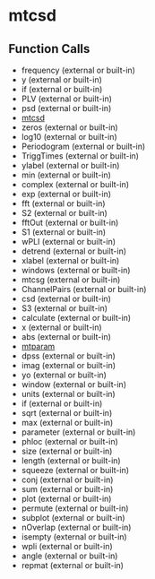 # mtcsd

## Function Calls
- frequency  (external or built-in)
- y (external or built-in)
- if (external or built-in)
- PLV  (external or built-in)
- psd  (external or built-in)
- [mtcsd](mtcsd.md)
- zeros (external or built-in)
- log10 (external or built-in)
- Periodogram (external or built-in)
- TriggTimes (external or built-in)
- ylabel (external or built-in)
- min (external or built-in)
- complex (external or built-in)
- exp (external or built-in)
- fft (external or built-in)
- S2 (external or built-in)
- fftOut (external or built-in)
- S1 (external or built-in)
- wPLI  (external or built-in)
- detrend (external or built-in)
- xlabel (external or built-in)
- windows  (external or built-in)
- mtcsg (external or built-in)
- ChannelPairs (external or built-in)
- csd  (external or built-in)
- S3 (external or built-in)
- calculate  (external or built-in)
- x (external or built-in)
- abs (external or built-in)
- [mtparam](mtparam.md)
- dpss (external or built-in)
- imag (external or built-in)
- yo (external or built-in)
- window  (external or built-in)
- units  (external or built-in)
- if  (external or built-in)
- sqrt (external or built-in)
- max (external or built-in)
- parameter  (external or built-in)
- phloc (external or built-in)
- size (external or built-in)
- length (external or built-in)
- squeeze (external or built-in)
- conj (external or built-in)
- sum (external or built-in)
- plot (external or built-in)
- permute (external or built-in)
- subplot (external or built-in)
- nOverlap (external or built-in)
- isempty (external or built-in)
- wpli (external or built-in)
- angle (external or built-in)
- repmat (external or built-in)
